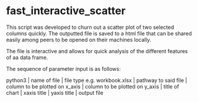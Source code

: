# fast_interactive_scatter

This script was developed to churn out a scatter plot of two selected columns quickly.
The outputted file is saved to a html file that can be shared easily among peers to be opened on their machines locally.

The file is interactive and allows for quick analysis of the different features of aa data frame.

The sequence of parameter input is as follows:

python3 | name of file | file type e.g. workbook.xlsx | pathway to said file | column to be plotted on x_axis | column to be plotted on y_axis | title of chart | xaxis title | yaxis title | output file
